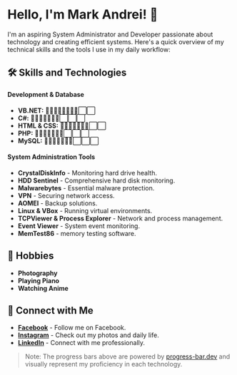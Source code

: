 # Hello, I'm Mark Andrei! 👋

I'm an aspiring System Administrator and Developer passionate about technology and creating efficient systems. Here's a quick overview of my technical skills and the tools I use in my daily workflow:

## 🛠 Skills and Technologies
#### Development & Database
- **VB.NET:** 🔳🔳🔳🔳🔳🔳🔳🔳⬜️⬜️
- **C#:** 🔳🔳🔳🔳🔳🔳🔳⬜️⬜️⬜️
- **HTML & CSS:** 🔳🔳🔳🔳🔳🔳🔳⬜️⬜️
- **PHP:** 🔳🔳🔳🔳🔳🔳🔳⬜️⬜️⬜️
- **MySQL:** 🔳🔳🔳🔳🔳🔳🔳⬜️⬜️⬜️

#### System Administration Tools
- **CrystalDiskInfo** - Monitoring hard drive health.
- **HDD Sentinel** - Comprehensive hard disk monitoring.
- **Malwarebytes** - Essential malware protection.
- **VPN** - Securing network access.
- **AOMEI** - Backup solutions.
- **Linux & VBox** - Running virtual environments.
- **TCPViewer & Process Explorer** - Network and process management.
- **Event Viewer** - System event monitoring.
- **MemTest86** - memory testing software.

## 🎨 Hobbies
- **Photography**
- **Playing Piano**
- **Watching Anime**

## 🔗 Connect with Me
- **[Facebook](https://www.facebook.com/markandrei.reyes.779)** - Follow me on Facebook.
- **[Instagram](https://www.instagram.com/mark_andrei_05/)** - Check out my photos and daily life.
- **[LinkedIn](https://www.linkedin.com/in/mark-andrei-reyes-8a146427b/)** - Connect with me professionally.

> Note: The progress bars above are powered by [progress-bar.dev](https://progress-bar.dev) and visually represent my proficiency in each technology.

